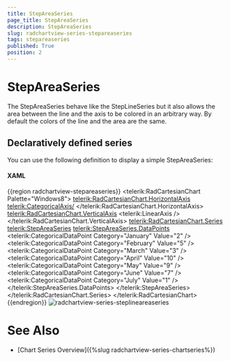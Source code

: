 ```yaml
---
title: StepAreaSeries
page_title: StepAreaSeries
description: StepAreaSeries
slug: radchartview-series-stepareaseries
tags: stepareaseries
published: True
position: 2
---
```


# StepAreaSeries

The StepAreaSeries behave like the StepLineSeries but it also allows the area between the line and the axis to be colored in an arbitrary way. By default the colors of the line and the area are the same.

## Declaratively defined series

You can use the following definition to display a simple StepAreaSeries:

#### XAML
{{region radchartview-stepareaseries}}
	<telerik:RadCartesianChart Palette="Windows8">
	<telerik:RadCartesianChart.HorizontalAxis>
		<telerik:CategoricalAxis/>
	</telerik:RadCartesianChart.HorizontalAxis>
	<telerik:RadCartesianChart.VerticalAxis>
		<telerik:LinearAxis />
	</telerik:RadCartesianChart.VerticalAxis>
	<telerik:RadCartesianChart.Series>
		<telerik:StepAreaSeries>
			<telerik:StepAreaSeries.DataPoints>
				<telerik:CategoricalDataPoint Category="January" Value="2" />
				<telerik:CategoricalDataPoint Category="February" Value="5" />
				<telerik:CategoricalDataPoint Category="March" Value="3" />
				<telerik:CategoricalDataPoint Category="April" Value="10" />
				<telerik:CategoricalDataPoint Category="May" Value="9" />
				<telerik:CategoricalDataPoint Category="June" Value="7" />
				<telerik:CategoricalDataPoint Category="July" Value="1" />
			</telerik:StepAreaSeries.DataPoints>
		</telerik:StepAreaSeries>
	</telerik:RadCartesianChart.Series>
	</telerik:RadCartesianChart>
{{endregion}}
![radchartview-series-steplineareaseries](images/radchartview-series-steplineareaseries.png)

# See Also
 * [Chart Series Overview]({%slug radchartview-series-chartseries%})